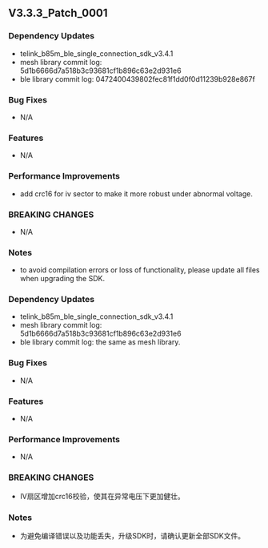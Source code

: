 ## V3.3.3_Patch_0001

### Dependency Updates

* telink_b85m_ble_single_connection_sdk_v3.4.1
* mesh library commit log: 5d1b6666d7a518b3c93681cf1b896c63e2d931e6
* ble  library commit log: 0472400439802fec81f1dd0f0d11239b928e867f

### Bug Fixes

* N/A

### Features

* N/A

### Performance Improvements

* add crc16 for iv sector to make it more robust under abnormal voltage.  

### BREAKING CHANGES

* N/A

### Notes

* to avoid compilation errors or loss of functionality, please update all files when upgrading the SDK.


### Dependency Updates

* telink_b85m_ble_single_connection_sdk_v3.4.1
* mesh library commit log: 5d1b6666d7a518b3c93681cf1b896c63e2d931e6
* ble  library commit log: the same as mesh library.

### Bug Fixes

* N/A

### Features

* N/A

### Performance Improvements

* N/A

### BREAKING CHANGES

* IV扇区增加crc16校验，使其在异常电压下更加健壮。

### Notes

* 为避免编译错误以及功能丢失，升级SDK时，请确认更新全部SDK文件。


